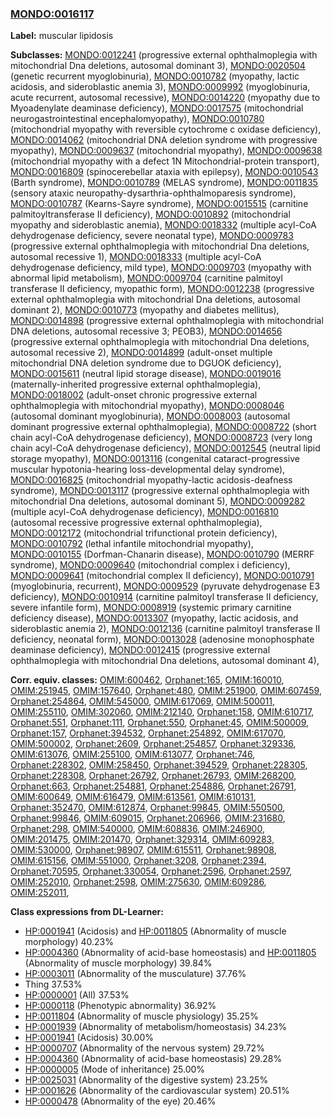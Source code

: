
### [MONDO:0016117](http://purl.obolibrary.org/obo/MONDO_0016117)
**Label:** muscular lipidosis

**Subclasses:** [MONDO:0012241](http://purl.obolibrary.org/obo/MONDO_0012241) (progressive external ophthalmoplegia with mitochondrial Dna deletions, autosomal dominant 3), [MONDO:0020504](http://purl.obolibrary.org/obo/MONDO_0020504) (genetic recurrent myoglobinuria), [MONDO:0010782](http://purl.obolibrary.org/obo/MONDO_0010782) (myopathy, lactic acidosis, and sideroblastic anemia 3), [MONDO:0009992](http://purl.obolibrary.org/obo/MONDO_0009992) (myoglobinuria, acute recurrent, autosomal recessive), [MONDO:0014220](http://purl.obolibrary.org/obo/MONDO_0014220) (myopathy due to Myoadenylate deaminase deficiency), [MONDO:0017575](http://purl.obolibrary.org/obo/MONDO_0017575) (mitochondrial neurogastrointestinal encephalomyopathy), [MONDO:0010780](http://purl.obolibrary.org/obo/MONDO_0010780) (mitochondrial myopathy with reversible cytochrome c oxidase deficiency), [MONDO:0014062](http://purl.obolibrary.org/obo/MONDO_0014062) (mitochondrial DNA deletion syndrome with progressive myopathy), [MONDO:0009637](http://purl.obolibrary.org/obo/MONDO_0009637) (mitochondrial myopathy), [MONDO:0009638](http://purl.obolibrary.org/obo/MONDO_0009638) (mitochondrial myopathy with a defect 1N Mitochondrial-protein transport), [MONDO:0016809](http://purl.obolibrary.org/obo/MONDO_0016809) (spinocerebellar ataxia with epilepsy), [MONDO:0010543](http://purl.obolibrary.org/obo/MONDO_0010543) (Barth syndrome), [MONDO:0010789](http://purl.obolibrary.org/obo/MONDO_0010789) (MELAS syndrome), [MONDO:0011835](http://purl.obolibrary.org/obo/MONDO_0011835) (sensory ataxic neuropathy-dysarthria-ophthalmoparesis syndrome), [MONDO:0010787](http://purl.obolibrary.org/obo/MONDO_0010787) (Kearns-Sayre syndrome), [MONDO:0015515](http://purl.obolibrary.org/obo/MONDO_0015515) (carnitine palmitoyltransferase II deficiency), [MONDO:0010892](http://purl.obolibrary.org/obo/MONDO_0010892) (mitochondrial myopathy and sideroblastic anemia), [MONDO:0018332](http://purl.obolibrary.org/obo/MONDO_0018332) (multiple acyl-CoA dehydrogenase deficiency, severe neonatal type), [MONDO:0009783](http://purl.obolibrary.org/obo/MONDO_0009783) (progressive external ophthalmoplegia with mitochondrial Dna deletions, autosomal recessive 1), [MONDO:0018333](http://purl.obolibrary.org/obo/MONDO_0018333) (multiple acyl-CoA dehydrogenase deficiency, mild type), [MONDO:0009703](http://purl.obolibrary.org/obo/MONDO_0009703) (myopathy with abnormal lipid metabolism), [MONDO:0009704](http://purl.obolibrary.org/obo/MONDO_0009704) (carnitine palmitoyl transferase II deficiency, myopathic form), [MONDO:0012238](http://purl.obolibrary.org/obo/MONDO_0012238) (progressive external ophthalmoplegia with mitochondrial Dna deletions, autosomal dominant 2), [MONDO:0010773](http://purl.obolibrary.org/obo/MONDO_0010773) (myopathy and diabetes mellitus), [MONDO:0014898](http://purl.obolibrary.org/obo/MONDO_0014898) (progressive external ophthalmoplegia with mitochondrial DNA deletions, autosomal recessive 3; PEOB3), [MONDO:0014656](http://purl.obolibrary.org/obo/MONDO_0014656) (progressive external ophthalmoplegia with mitochondrial Dna deletions, autosomal recessive 2), [MONDO:0014899](http://purl.obolibrary.org/obo/MONDO_0014899) (adult-onset multiple mitochondrial DNA deletion syndrome due to DGUOK deficiency), [MONDO:0015611](http://purl.obolibrary.org/obo/MONDO_0015611) (neutral lipid storage disease), [MONDO:0019016](http://purl.obolibrary.org/obo/MONDO_0019016) (maternally-inherited progressive external ophthalmoplegia), [MONDO:0018002](http://purl.obolibrary.org/obo/MONDO_0018002) (adult-onset chronic progressive external ophthalmoplegia with mitochondrial myopathy), [MONDO:0008046](http://purl.obolibrary.org/obo/MONDO_0008046) (autosomal dominant myoglobinuria), [MONDO:0008003](http://purl.obolibrary.org/obo/MONDO_0008003) (autosomal dominant progressive external ophthalmoplegia), [MONDO:0008722](http://purl.obolibrary.org/obo/MONDO_0008722) (short chain acyl-CoA dehydrogenase deficiency), [MONDO:0008723](http://purl.obolibrary.org/obo/MONDO_0008723) (very long chain acyl-CoA dehydrogenase deficiency), [MONDO:0012545](http://purl.obolibrary.org/obo/MONDO_0012545) (neutral lipid storage myopathy), [MONDO:0013116](http://purl.obolibrary.org/obo/MONDO_0013116) (congenital cataract-progressive muscular hypotonia-hearing loss-developmental delay syndrome), [MONDO:0016825](http://purl.obolibrary.org/obo/MONDO_0016825) (mitochondrial myopathy-lactic acidosis-deafness syndrome), [MONDO:0013117](http://purl.obolibrary.org/obo/MONDO_0013117) (progressive external ophthalmoplegia with mitochondrial Dna deletions, autosomal dominant 5), [MONDO:0009282](http://purl.obolibrary.org/obo/MONDO_0009282) (multiple acyl-CoA dehydrogenase deficiency), [MONDO:0016810](http://purl.obolibrary.org/obo/MONDO_0016810) (autosomal recessive progressive external ophthalmoplegia), [MONDO:0012172](http://purl.obolibrary.org/obo/MONDO_0012172) (mitochondrial trifunctional protein deficiency), [MONDO:0010792](http://purl.obolibrary.org/obo/MONDO_0010792) (lethal infantile mitochondrial myopathy), [MONDO:0010155](http://purl.obolibrary.org/obo/MONDO_0010155) (Dorfman-Chanarin disease), [MONDO:0010790](http://purl.obolibrary.org/obo/MONDO_0010790) (MERRF syndrome), [MONDO:0009640](http://purl.obolibrary.org/obo/MONDO_0009640) (mitochondrial complex i deficiency), [MONDO:0009641](http://purl.obolibrary.org/obo/MONDO_0009641) (mitochondrial complex II deficiency), [MONDO:0010791](http://purl.obolibrary.org/obo/MONDO_0010791) (myoglobinuria, recurrent), [MONDO:0009529](http://purl.obolibrary.org/obo/MONDO_0009529) (pyruvate dehydrogenase E3 deficiency), [MONDO:0010914](http://purl.obolibrary.org/obo/MONDO_0010914) (carnitine palmitoyl transferase II deficiency, severe infantile form), [MONDO:0008919](http://purl.obolibrary.org/obo/MONDO_0008919) (systemic primary carnitine deficiency disease), [MONDO:0013307](http://purl.obolibrary.org/obo/MONDO_0013307) (myopathy, lactic acidosis, and sideroblastic anemia 2), [MONDO:0012136](http://purl.obolibrary.org/obo/MONDO_0012136) (carnitine palmitoyl transferase II deficiency, neonatal form), [MONDO:0013028](http://purl.obolibrary.org/obo/MONDO_0013028) (adenosine monophosphate deaminase deficiency), [MONDO:0012415](http://purl.obolibrary.org/obo/MONDO_0012415) (progressive external ophthalmoplegia with mitochondrial Dna deletions, autosomal dominant 4), 

**Corr. equiv. classes:** [OMIM:600462](http://purl.obolibrary.org/obo/OMIM_600462), [Orphanet:165](http://www.orpha.net/ORDO/Orphanet_165), [OMIM:160010](http://purl.obolibrary.org/obo/OMIM_160010), [OMIM:251945](http://purl.obolibrary.org/obo/OMIM_251945), [OMIM:157640](http://purl.obolibrary.org/obo/OMIM_157640), [Orphanet:480](http://www.orpha.net/ORDO/Orphanet_480), [OMIM:251900](http://purl.obolibrary.org/obo/OMIM_251900), [OMIM:607459](http://purl.obolibrary.org/obo/OMIM_607459), [Orphanet:254864](http://www.orpha.net/ORDO/Orphanet_254864), [OMIM:545000](http://purl.obolibrary.org/obo/OMIM_545000), [OMIM:617069](http://purl.obolibrary.org/obo/OMIM_617069), [OMIM:500011](http://purl.obolibrary.org/obo/OMIM_500011), [OMIM:255110](http://purl.obolibrary.org/obo/OMIM_255110), [OMIM:302060](http://purl.obolibrary.org/obo/OMIM_302060), [OMIM:212140](http://purl.obolibrary.org/obo/OMIM_212140), [Orphanet:158](http://www.orpha.net/ORDO/Orphanet_158), [OMIM:610717](http://purl.obolibrary.org/obo/OMIM_610717), [Orphanet:551](http://www.orpha.net/ORDO/Orphanet_551), [Orphanet:111](http://www.orpha.net/ORDO/Orphanet_111), [Orphanet:550](http://www.orpha.net/ORDO/Orphanet_550), [Orphanet:45](http://www.orpha.net/ORDO/Orphanet_45), [OMIM:500009](http://purl.obolibrary.org/obo/OMIM_500009), [Orphanet:157](http://www.orpha.net/ORDO/Orphanet_157), [Orphanet:394532](http://www.orpha.net/ORDO/Orphanet_394532), [Orphanet:254892](http://www.orpha.net/ORDO/Orphanet_254892), [OMIM:617070](http://purl.obolibrary.org/obo/OMIM_617070), [OMIM:500002](http://purl.obolibrary.org/obo/OMIM_500002), [Orphanet:2609](http://www.orpha.net/ORDO/Orphanet_2609), [Orphanet:254857](http://www.orpha.net/ORDO/Orphanet_254857), [Orphanet:329336](http://www.orpha.net/ORDO/Orphanet_329336), [OMIM:613076](http://purl.obolibrary.org/obo/OMIM_613076), [OMIM:255100](http://purl.obolibrary.org/obo/OMIM_255100), [OMIM:613077](http://purl.obolibrary.org/obo/OMIM_613077), [Orphanet:746](http://www.orpha.net/ORDO/Orphanet_746), [Orphanet:228302](http://www.orpha.net/ORDO/Orphanet_228302), [OMIM:258450](http://purl.obolibrary.org/obo/OMIM_258450), [Orphanet:394529](http://www.orpha.net/ORDO/Orphanet_394529), [Orphanet:228305](http://www.orpha.net/ORDO/Orphanet_228305), [Orphanet:228308](http://www.orpha.net/ORDO/Orphanet_228308), [Orphanet:26792](http://www.orpha.net/ORDO/Orphanet_26792), [Orphanet:26793](http://www.orpha.net/ORDO/Orphanet_26793), [OMIM:268200](http://purl.obolibrary.org/obo/OMIM_268200), [Orphanet:663](http://www.orpha.net/ORDO/Orphanet_663), [Orphanet:254881](http://www.orpha.net/ORDO/Orphanet_254881), [Orphanet:254886](http://www.orpha.net/ORDO/Orphanet_254886), [Orphanet:26791](http://www.orpha.net/ORDO/Orphanet_26791), [OMIM:600649](http://purl.obolibrary.org/obo/OMIM_600649), [OMIM:616479](http://purl.obolibrary.org/obo/OMIM_616479), [OMIM:613561](http://purl.obolibrary.org/obo/OMIM_613561), [OMIM:610131](http://purl.obolibrary.org/obo/OMIM_610131), [Orphanet:352470](http://www.orpha.net/ORDO/Orphanet_352470), [OMIM:612874](http://purl.obolibrary.org/obo/OMIM_612874), [Orphanet:99845](http://www.orpha.net/ORDO/Orphanet_99845), [OMIM:550500](http://purl.obolibrary.org/obo/OMIM_550500), [Orphanet:99846](http://www.orpha.net/ORDO/Orphanet_99846), [OMIM:609015](http://purl.obolibrary.org/obo/OMIM_609015), [Orphanet:206966](http://www.orpha.net/ORDO/Orphanet_206966), [OMIM:231680](http://purl.obolibrary.org/obo/OMIM_231680), [Orphanet:298](http://www.orpha.net/ORDO/Orphanet_298), [OMIM:540000](http://purl.obolibrary.org/obo/OMIM_540000), [OMIM:608836](http://purl.obolibrary.org/obo/OMIM_608836), [OMIM:246900](http://purl.obolibrary.org/obo/OMIM_246900), [OMIM:201475](http://purl.obolibrary.org/obo/OMIM_201475), [OMIM:201470](http://purl.obolibrary.org/obo/OMIM_201470), [Orphanet:329314](http://www.orpha.net/ORDO/Orphanet_329314), [OMIM:609283](http://purl.obolibrary.org/obo/OMIM_609283), [OMIM:530000](http://purl.obolibrary.org/obo/OMIM_530000), [Orphanet:98907](http://www.orpha.net/ORDO/Orphanet_98907), [OMIM:615511](http://purl.obolibrary.org/obo/OMIM_615511), [Orphanet:98908](http://www.orpha.net/ORDO/Orphanet_98908), [OMIM:615156](http://purl.obolibrary.org/obo/OMIM_615156), [OMIM:551000](http://purl.obolibrary.org/obo/OMIM_551000), [Orphanet:3208](http://www.orpha.net/ORDO/Orphanet_3208), [Orphanet:2394](http://www.orpha.net/ORDO/Orphanet_2394), [Orphanet:70595](http://www.orpha.net/ORDO/Orphanet_70595), [Orphanet:330054](http://www.orpha.net/ORDO/Orphanet_330054), [Orphanet:2596](http://www.orpha.net/ORDO/Orphanet_2596), [Orphanet:2597](http://www.orpha.net/ORDO/Orphanet_2597), [OMIM:252010](http://purl.obolibrary.org/obo/OMIM_252010), [Orphanet:2598](http://www.orpha.net/ORDO/Orphanet_2598), [OMIM:275630](http://purl.obolibrary.org/obo/OMIM_275630), [OMIM:609286](http://purl.obolibrary.org/obo/OMIM_609286), [OMIM:252011](http://purl.obolibrary.org/obo/OMIM_252011), 

**Class expressions from DL-Learner:**

- [HP:0001941](http://purl.obolibrary.org/obo/HP_0001941) (Acidosis) and [HP:0011805](http://purl.obolibrary.org/obo/HP_0011805) (Abnormality of muscle morphology) 40.23%
- [HP:0004360](http://purl.obolibrary.org/obo/HP_0004360) (Abnormality of acid-base homeostasis) and [HP:0011805](http://purl.obolibrary.org/obo/HP_0011805) (Abnormality of muscle morphology) 39.84%
- [HP:0003011](http://purl.obolibrary.org/obo/HP_0003011) (Abnormality of the musculature) 37.76%
- Thing 37.53%
- [HP:0000001](http://purl.obolibrary.org/obo/HP_0000001) (All) 37.53%
- [HP:0000118](http://purl.obolibrary.org/obo/HP_0000118) (Phenotypic abnormality) 36.92%
- [HP:0011804](http://purl.obolibrary.org/obo/HP_0011804) (Abnormality of muscle physiology) 35.25%
- [HP:0001939](http://purl.obolibrary.org/obo/HP_0001939) (Abnormality of metabolism/homeostasis) 34.23%
- [HP:0001941](http://purl.obolibrary.org/obo/HP_0001941) (Acidosis) 30.00%
- [HP:0000707](http://purl.obolibrary.org/obo/HP_0000707) (Abnormality of the nervous system) 29.72%
- [HP:0004360](http://purl.obolibrary.org/obo/HP_0004360) (Abnormality of acid-base homeostasis) 29.28%
- [HP:0000005](http://purl.obolibrary.org/obo/HP_0000005) (Mode of inheritance) 25.00%
- [HP:0025031](http://purl.obolibrary.org/obo/HP_0025031) (Abnormality of the digestive system) 23.25%
- [HP:0001626](http://purl.obolibrary.org/obo/HP_0001626) (Abnormality of the cardiovascular system) 20.51%
- [HP:0000478](http://purl.obolibrary.org/obo/HP_0000478) (Abnormality of the eye) 20.46%


